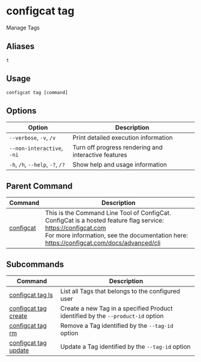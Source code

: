 # configcat tag
Manage Tags
## Aliases
`t`
## Usage
```
configcat tag [command]
```
## Options
| Option | Description |
| ------ | ----------- |
| `--verbose`, `-v`, `/v` | Print detailed execution information |
| `--non-interactive`, `-ni` | Turn off progress rendering and interactive features |
| `-h`, `/h`, `--help`, `-?`, `/?` | Show help and usage information |
## Parent Command
| Command | Description |
| ------ | ----------- |
| [configcat](index.md) | This is the Command Line Tool of ConfigCat.<br/>ConfigCat is a hosted feature flag service: https://configcat.com<br/>For more information, see the documentation here: https://configcat.com/docs/advanced/cli |
## Subcommands
| Command | Description |
| ------ | ----------- |
| [configcat tag ls](configcat-tag-ls.md) | List all Tags that belongs to the configured user |
| [configcat tag create](configcat-tag-create.md) | Create a new Tag in a specified Product identified by the `--product-id` option |
| [configcat tag rm](configcat-tag-rm.md) | Remove a Tag identified by the `--tag-id` option |
| [configcat tag update](configcat-tag-update.md) | Update a Tag identified by the `--tag-id` option |
